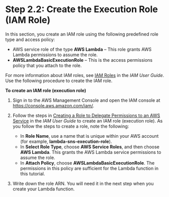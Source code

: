 # Step 2\.2: Create the Execution Role \(IAM Role\)<a name="with-sns-example-create-iam-role"></a>

In this section, you create an IAM role using the following predefined role type and access policy:
+ AWS service role of the type **AWS Lambda** – This role grants AWS Lambda permissions to assume the role\. 
+ **AWSLambdaBasicExecutionRole** – This is the access permissions policy that you attach to the role\. 

 For more information about IAM roles, see [IAM Roles](https://docs.aws.amazon.com/IAM/latest/UserGuide/id_roles.html) in the *IAM User Guide*\. Use the following procedure to create the IAM role\.

**To create an IAM role \(execution role\)**

1. Sign in to the AWS Management Console and open the IAM console at [https://console\.aws\.amazon\.com/iam/](https://console.aws.amazon.com/iam/)\.

1. Follow the steps in [Creating a Role to Delegate Permissions to an AWS Service](https://docs.aws.amazon.com/IAM/latest/UserGuide/id_roles_create_for-service.html) in the *IAM User Guide* to create an IAM role \(execution role\)\. As you follow the steps to create a role, note the following:
   + In **Role Name**, use a name that is unique within your AWS account \(for example, **lambda\-sns\-execution\-role**\)\. 
   + In **Select Role Type**, choose **AWS Service Roles**, and then choose **AWS Lambda**\. This grants the AWS Lambda service permissions to assume the role\.
   + In **Attach Policy**, choose **AWSLambdaBasicExecutionRole**\. The permissions in this policy are sufficient for the Lambda function in this tutorial\.

1. Write down the role ARN\. You will need it in the next step when you create your Lambda function\.